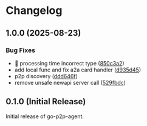 # Changelog

## 1.0.0 (2025-08-23)


### Bug Fixes

* :bug: processing time incorrect type ([850c3a2](https://github.com/prxs-ai/praxis-go-sdk/commit/850c3a27b46e3a8c31690f00f5ffe8f8d3a20ef6))
* add local func and fix a2a card handler ([d935d45](https://github.com/prxs-ai/praxis-go-sdk/commit/d935d4554980f2e10754a51aabd7c21d4f0f6409))
* p2p discovery ([ddd646f](https://github.com/prxs-ai/praxis-go-sdk/commit/ddd646f055b07cabbda0090fe65aa444550fc209))
* remove unsafe newapi server call ([529fbdc](https://github.com/prxs-ai/praxis-go-sdk/commit/529fbdcb90194fc20385c3a27f6e0857d203085a))

## 0.1.0 (Initial Release)

Initial release of go-p2p-agent.
